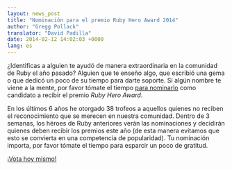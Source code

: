 ```yaml
---
layout: news_post
title: "Nominación para el premio Ruby Hero Award 2014"
author: "Gregg Pollack"
translator: "David Padilla"
date: 2014-02-12 14:02:03 +0000
lang: es
---
```


¿Identificas a alguien te ayudó de manera extraordinaria en la comunidad de
Ruby el año pasado? Alguien que te enseño algo, que escribió una gema o que dedicó
un poco de su tiempo para darte soporte. Si algún nombre te viene a la mente,
por favor tómate el tiempo [para nominarlo](http://rubyheroes.com) como candidato
a recibir el premio *Ruby Hero Award*.

En los últimos 6 años he otorgado 38 trofeos a aquellos quienes no reciben
el reconocimiento que se merecen en nuestra comunidad. Dentro de 3 semanas, los
héroes de Ruby anteriores verán las nominaciones y decidirán quienes deben recibir
los premios este año (de esta manera evitamos que esto se convierta en una
competencia de popularidad). Tu nominación importa, por favor tómate el tiempo
para esparcir un poco de gratitud.

[¡Vota hoy mismo!](http://rubyheroes.com)
